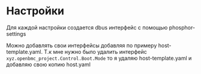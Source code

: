 # Настройки
Для каждой настройки создается dbus интерфейс  с помощью phosphor-settings

Можно добавлять свои интерфейсы добавляя по примеру host-template.yaml.
Т.к мне нужно было удалить интерфейс `xyz.openbmc_project.Control.Boot.Mode` то я удаляю host-template.yaml и добавляю свою копию host.yaml